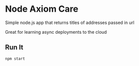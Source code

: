 # Node Axiom Care

Simple node.js app that returns titles of addresses passed in url

Great for learning async deployments to the cloud

## Run It

`npm start`

